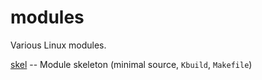 # modules

Various Linux modules.

[skel](skel/) -- Module skeleton (minimal source, `Kbuild`, `Makefile`)
